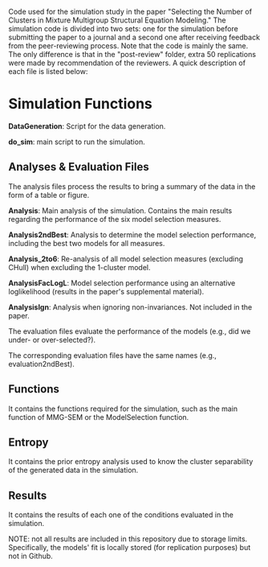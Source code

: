 Code used for the simulation study in the paper "Selecting the Number of Clusters in Mixture Multigroup Structural Equation Modeling." The simulation code is divided into two sets: one for the simulation before submitting the paper to a journal and a second one after receiving feedback from the peer-reviewing process. Note that the code is mainly the same. The only difference is that in the "post-review" folder, extra 50 replications were made by recommendation of the reviewers. A quick description of each file is listed below:

# Simulation Functions
**DataGeneration**: Script for the data generation.

**do_sim**: main script to run the simulation.

## Analyses & Evaluation Files
The analysis files process the results to bring a summary of the data in the form of a table or figure.

**Analysis**: Main analysis of the simulation. Contains the main results regarding the performance of the six model selection measures.

**Analysis2ndBest**: Analysis to determine the model selection performance, including the best two models for all measures.

**Analysis_2to6**: Re-analysis of all model selection measures (excluding CHull) when excluding the 1-cluster model.

**AnalysisFacLogL**: Model selection performance using an alternative loglikelihood (results in the paper's supplemental material).

**AnalysisIgn**: Analysis when ignoring non-invariances. Not included in the paper.

The evaluation files evaluate the performance of the models (e.g., did we under- or over-selected?).

The corresponding evaluation files have the same names (e.g., evaluation2ndBest).

## Functions
It contains the functions required for the simulation, such as the main function of MMG-SEM or the ModelSelection function.

## Entropy
It contains the prior entropy analysis used to know the cluster separability of the generated data in the simulation.

## Results 
It contains the results of each one of the conditions evaluated in the simulation.

NOTE: not all results are included in this repository due to storage limits. Specifically, the models' fit is locally stored (for replication purposes) but not in Github. 
